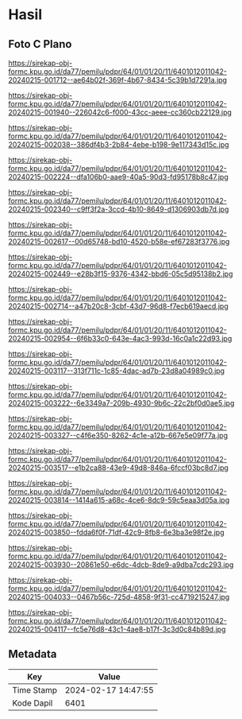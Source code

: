 # Hasil

## Foto C Plano

https://sirekap-obj-formc.kpu.go.id/da77/pemilu/pdpr/64/01/01/20/11/6401012011042-20240215-001712--ae64b02f-369f-4b67-8434-5c39b1d7291a.jpg

https://sirekap-obj-formc.kpu.go.id/da77/pemilu/pdpr/64/01/01/20/11/6401012011042-20240215-001940--226042c6-f000-43cc-aeee-cc360cb22129.jpg

https://sirekap-obj-formc.kpu.go.id/da77/pemilu/pdpr/64/01/01/20/11/6401012011042-20240215-002038--386df4b3-2b84-4ebe-b198-9e117343d15c.jpg

https://sirekap-obj-formc.kpu.go.id/da77/pemilu/pdpr/64/01/01/20/11/6401012011042-20240215-002224--dfa106b0-aae9-40a5-90d3-fd95178b8c47.jpg

https://sirekap-obj-formc.kpu.go.id/da77/pemilu/pdpr/64/01/01/20/11/6401012011042-20240215-002340--c9ff3f2a-3ccd-4b10-8649-d1306903db7d.jpg

https://sirekap-obj-formc.kpu.go.id/da77/pemilu/pdpr/64/01/01/20/11/6401012011042-20240215-002617--00d65748-bd10-4520-b58e-ef67283f3776.jpg

https://sirekap-obj-formc.kpu.go.id/da77/pemilu/pdpr/64/01/01/20/11/6401012011042-20240215-002449--e28b3f15-9376-4342-bbd6-05c5d95138b2.jpg

https://sirekap-obj-formc.kpu.go.id/da77/pemilu/pdpr/64/01/01/20/11/6401012011042-20240215-002714--a47b20c8-3cbf-43d7-96d8-f7ecb619aecd.jpg

https://sirekap-obj-formc.kpu.go.id/da77/pemilu/pdpr/64/01/01/20/11/6401012011042-20240215-002954--6f6b33c0-643e-4ac3-993d-16c0a1c22d93.jpg

https://sirekap-obj-formc.kpu.go.id/da77/pemilu/pdpr/64/01/01/20/11/6401012011042-20240215-003117--313f711c-1c85-4dac-ad7b-23d8a04989c0.jpg

https://sirekap-obj-formc.kpu.go.id/da77/pemilu/pdpr/64/01/01/20/11/6401012011042-20240215-003222--6e3349a7-209b-4930-9b6c-22c2bf0d0ae5.jpg

https://sirekap-obj-formc.kpu.go.id/da77/pemilu/pdpr/64/01/01/20/11/6401012011042-20240215-003327--c4f6e350-8262-4c1e-a12b-667e5e09f77a.jpg

https://sirekap-obj-formc.kpu.go.id/da77/pemilu/pdpr/64/01/01/20/11/6401012011042-20240215-003517--e1b2ca88-43e9-49d8-846a-6fccf03bc8d7.jpg

https://sirekap-obj-formc.kpu.go.id/da77/pemilu/pdpr/64/01/01/20/11/6401012011042-20240215-003814--1414a615-a68c-4ce6-8dc9-59c5eaa3d05a.jpg

https://sirekap-obj-formc.kpu.go.id/da77/pemilu/pdpr/64/01/01/20/11/6401012011042-20240215-003850--fdda6f0f-71df-42c9-8fb8-6e3ba3e98f2e.jpg

https://sirekap-obj-formc.kpu.go.id/da77/pemilu/pdpr/64/01/01/20/11/6401012011042-20240215-003930--20861e50-e6dc-4dcb-8de9-a9dba7cdc293.jpg

https://sirekap-obj-formc.kpu.go.id/da77/pemilu/pdpr/64/01/01/20/11/6401012011042-20240215-004033--0467b56c-725d-4858-9f31-cc4719215247.jpg

https://sirekap-obj-formc.kpu.go.id/da77/pemilu/pdpr/64/01/01/20/11/6401012011042-20240215-004117--fc5e76d8-43c1-4ae8-b17f-3c3d0c84b89d.jpg


## Metadata

| Key        | Value               |
| ---------- | ------------------- |
| Time Stamp | 2024-02-17 14:47:55 |
| Kode Dapil | 6401                |



